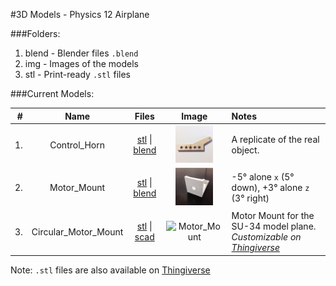#3D Models - Physics 12 Airplane

###Folders:
1. blend - Blender files `.blend`
2. img - Images of the models
3. stl - Print-ready `.stl` files

###Current Models:

| # | Name | Files | Image | Notes
|--:|:-----:|:-------:|:------:|:-------
|1. | Control_Horn | [stl](stl/Control_Horn.stl) &#124; [blend](blend/Control_Horn.blend) | <img src="img/Control_Horn.jpg" height="60" alt="Control_Horn"/> | A replicate of the real object.
|2. | Motor_Mount | [stl](stl/Motor_Mount.stl) &#124; [blend](blend/Motor_Mount.blend) | <img src="img/Motor_Mount.jpg" height="60" alt="Motor_Mount"/> | -5&deg; alone `x` (5&deg; down), +3&deg; alone `z` (3&deg; right)
|3. | Circular_Motor_Mount | [stl](stl/Circular_Motor_Mount.stl) &#124; [scad](scad/Circular_Motor_Mount.scad) | <img src="http://thingiverse-production-new.s3.amazonaws.com/renders/fa/bb/86/ec/65/Circular_Motor_Mount_preview_featured.jpg" height="60" alt="Motor_Mount"/> | Motor Mount for the SU-34 model plane. *Customizable on [Thingiverse](http://www.thingiverse.com/thing:707732)*

Note: `.stl` files are also available on [Thingiverse](http://www.thingiverse.com/thing:672945)
